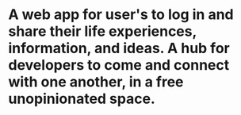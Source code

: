 # A web app for user's to log in and share their life experiences, information, and ideas. A hub for developers to come and connect with one another, in a free unopinionated space.

